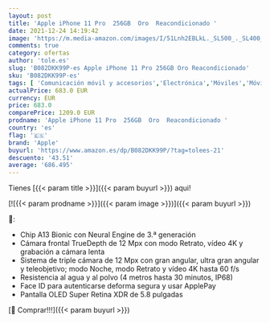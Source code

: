 ```yaml
---
layout: post
title: 'Apple iPhone 11 Pro  256GB  Oro  Reacondicionado '
date: 2021-12-24 14:19:42
image: 'https://m.media-amazon.com/images/I/51Lnh2EBLkL._SL500_._SL400_.jpg'
comments: true
category: ofertas
author: 'tole.es'
slug: 'B082DKK99P-es Apple iPhone 11 Pro 256GB Oro Reacondicionado'
sku: 'B082DKK99P-es'
tags: [ 'Comunicación móvil y accesorios','Electrónica','Móviles','Móviles y smartphones libres','apple','iphone', ]
actualPrice: 683.0 EUR
currency: EUR
price: 683.0
comparePrice: 1209.0 EUR
prodname: 'Apple iPhone 11 Pro  256GB  Oro  Reacondicionado '
country: 'es'
flag: '🇪🇸'
brand: 'Apple'
buyurl: 'https://www.amazon.es/dp/B082DKK99P/?tag=tolees-21'
descuento: '43.51'
average: '686.495'
---
```


Tienes [{{< param title >}}]({{< param buyurl >}}) aqui!

[![{{< param prodname >}}]({{< param image >}})]({{< param buyurl >}})

🔎:

- Chip A13 Bionic con Neural Engine de 3.ª generación
- Cámara frontal TrueDepth de 12 Mpx con modo Retrato, vídeo 4K y grabación a cámara lenta
- Sistema de triple cámara de 12 Mpx con gran angular, ultra gran angular y teleobjetivo; modo Noche, modo Retrato y vídeo 4K hasta 60 f/s
- Resistencia al agua y al polvo (4 metros hasta 30 minutos, IP68)
- Face ID para autenticarse deforma segura y usar ApplePay
- Pantalla OLED Super Retina XDR de 5.8 pulgadas

[🛒 Comprar!!!]({{< param buyurl >}})
